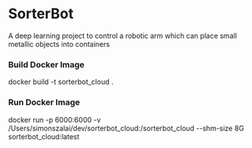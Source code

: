 # SorterBot
A deep learning project to control a robotic arm which can place small metallic objects into containers

### Build Docker Image
docker build -t sorterbot_cloud .

### Run Docker Image
docker run -p 6000:6000 -v /Users/simonszalai/dev/sorterbot_cloud:/sorterbot_cloud --shm-size 8G sorterbot_cloud:latest
